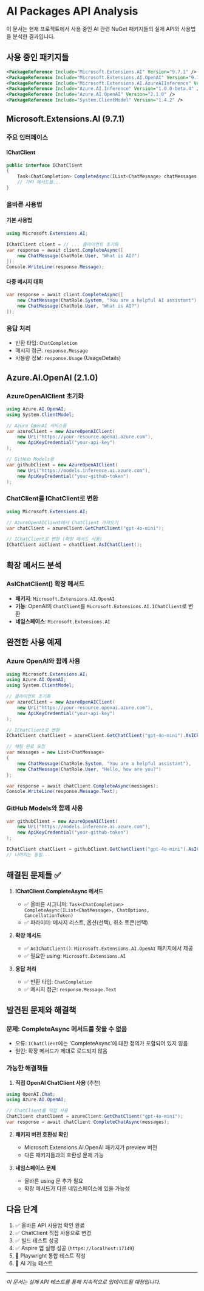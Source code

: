 # AI Packages API Analysis

이 문서는 현재 프로젝트에서 사용 중인 AI 관련 NuGet 패키지들의 실제 API와 사용법을 분석한 결과입니다.

## 사용 중인 패키지들

```xml
<PackageReference Include="Microsoft.Extensions.AI" Version="9.7.1" />
<PackageReference Include="Microsoft.Extensions.AI.OpenAI" Version="9.7.1-preview.1.25365.4" />
<PackageReference Include="Microsoft.Extensions.AI.AzureAIInference" Version="9.7.1-preview.1.25365.4" />
<PackageReference Include="Azure.AI.Inference" Version="1.0.0-beta.4" />
<PackageReference Include="Azure.AI.OpenAI" Version="2.1.0" />
<PackageReference Include="System.ClientModel" Version="1.4.2" />
```

## Microsoft.Extensions.AI (9.7.1)

### 주요 인터페이스

#### IChatClient
```csharp
public interface IChatClient
{
    Task<ChatCompletion> CompleteAsync(IList<ChatMessage> chatMessages, ChatOptions options = null, CancellationToken cancellationToken = default);
    // 기타 메서드들...
}
```

### 올바른 사용법

#### 기본 사용법
```csharp
using Microsoft.Extensions.AI;

IChatClient client = // ... 클라이언트 초기화
var response = await client.CompleteAsync([
    new ChatMessage(ChatRole.User, "What is AI?")
]);
Console.WriteLine(response.Message);
```

#### 다중 메시지 대화
```csharp
var response = await client.CompleteAsync([
    new ChatMessage(ChatRole.System, "You are a helpful AI assistant"),
    new ChatMessage(ChatRole.User, "What is AI?")
]);
```

### 응답 처리
- 반환 타입: `ChatCompletion`
- 메시지 접근: `response.Message`
- 사용량 정보: `response.Usage` (UsageDetails)

## Azure.AI.OpenAI (2.1.0)

### AzureOpenAIClient 초기화
```csharp
using Azure.AI.OpenAI;
using System.ClientModel;

// Azure OpenAI 서비스용
var azureClient = new AzureOpenAIClient(
    new Uri("https://your-resource.openai.azure.com"), 
    new ApiKeyCredential("your-api-key")
);

// GitHub Models용
var githubClient = new AzureOpenAIClient(
    new Uri("https://models.inference.ai.azure.com"), 
    new ApiKeyCredential("your-github-token")
);
```

### ChatClient를 IChatClient로 변환
```csharp
using Microsoft.Extensions.AI;

// AzureOpenAIClient에서 ChatClient 가져오기
var chatClient = azureClient.GetChatClient("gpt-4o-mini");

// IChatClient로 변환 (확장 메서드 사용)
IChatClient aiClient = chatClient.AsIChatClient();
```

## 확장 메서드 분석

### AsIChatClient() 확장 메서드
- **패키지**: `Microsoft.Extensions.AI.OpenAI`
- **기능**: OpenAI의 `ChatClient`를 `Microsoft.Extensions.AI.IChatClient`로 변환
- **네임스페이스**: `Microsoft.Extensions.AI`

## 완전한 사용 예제

### Azure OpenAI와 함께 사용
```csharp
using Microsoft.Extensions.AI;
using Azure.AI.OpenAI;
using System.ClientModel;

// 클라이언트 초기화
var azureClient = new AzureOpenAIClient(
    new Uri("https://your-resource.openai.azure.com"), 
    new ApiKeyCredential("your-api-key")
);

// IChatClient로 변환
IChatClient chatClient = azureClient.GetChatClient("gpt-4o-mini").AsIChatClient();

// 채팅 완료 요청
var messages = new List<ChatMessage>
{
    new ChatMessage(ChatRole.System, "You are a helpful assistant"),
    new ChatMessage(ChatRole.User, "Hello, how are you?")
};

var response = await chatClient.CompleteAsync(messages);
Console.WriteLine(response.Message.Text);
```

### GitHub Models와 함께 사용
```csharp
var githubClient = new AzureOpenAIClient(
    new Uri("https://models.inference.ai.azure.com"), 
    new ApiKeyCredential("your-github-token")
);

IChatClient chatClient = githubClient.GetChatClient("gpt-4o-mini").AsIChatClient();
// 나머지는 동일...
```

## 해결된 문제들 ✅

1. **IChatClient.CompleteAsync 메서드**
   - ✅ 올바른 시그니처: `Task<ChatCompletion> CompleteAsync(IList<ChatMessage>, ChatOptions, CancellationToken)`
   - ✅ 파라미터: 메시지 리스트, 옵션(선택), 취소 토큰(선택)

2. **확장 메서드**
   - ✅ `AsIChatClient()`: `Microsoft.Extensions.AI.OpenAI` 패키지에서 제공
   - ✅ 필요한 using: `Microsoft.Extensions.AI`

3. **응답 처리**
   - ✅ 반환 타입: `ChatCompletion`
   - ✅ 메시지 접근: `response.Message.Text`

## 발견된 문제와 해결책

### 문제: CompleteAsync 메서드를 찾을 수 없음
- 오류: `IChatClient`에는 'CompleteAsync'에 대한 정의가 포함되어 있지 않음
- 원인: 확장 메서드가 제대로 로드되지 않음

### 가능한 해결책들

1. **직접 OpenAI ChatClient 사용** (추천)
```csharp
using OpenAI.Chat;
using Azure.AI.OpenAI;

// ChatClient를 직접 사용
ChatClient chatClient = azureClient.GetChatClient("gpt-4o-mini");
var response = await chatClient.CompleteChatAsync(messages);
```

2. **패키지 버전 호환성 확인**
   - Microsoft.Extensions.AI.OpenAI 패키지가 preview 버전
   - 다른 패키지들과의 호환성 문제 가능

3. **네임스페이스 문제**
   - 올바른 using 문 추가 필요
   - 확장 메서드가 다른 네임스페이스에 있을 가능성

## 다음 단계

1. ✅ 올바른 API 사용법 확인 완료
2. ✅ ChatClient 직접 사용으로 변경
3. ✅ 빌드 테스트 성공
4. ✅ Aspire 앱 실행 성공 (`https://localhost:17149`)
5. 🔄 Playwright 통합 테스트 작성
6. 🔄 AI 기능 테스트

---

*이 문서는 실제 API 테스트를 통해 지속적으로 업데이트될 예정입니다.*